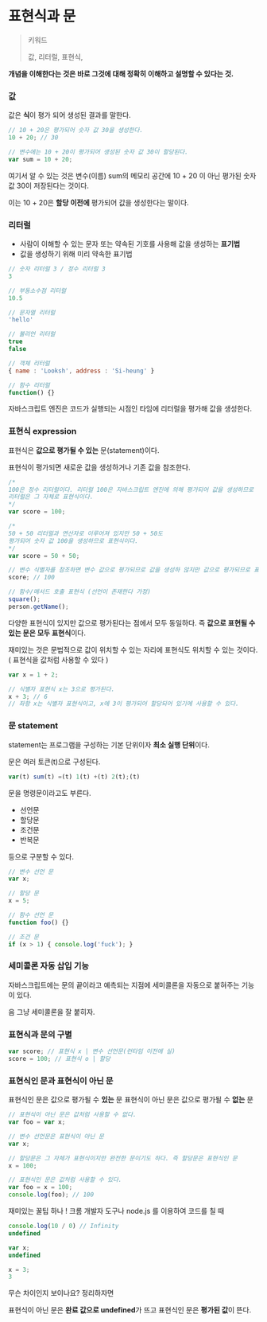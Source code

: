 # 표현식과 문

> 키워드
>
> 값, 리터럴, 표현식,&#x20;

**개념을 이해한다는 것은 바로 그것에 대해 정확히 이해하고 설명할 수 있다는 것.**

### 값

값은 **식**이 평가 되어 생성된 결과를 말한다.

```javascript
// 10 + 20은 평가되어 숫자 값 30을 생성한다.
10 + 20; // 30

// 변수에는 10 + 20이 평가되어 생성된 숫자 값 30이 할당된다.
var sum = 10 + 20;
```

여기서 알 수 있는 것은 변수(이름) sum의 메모리 공간에 10 + 20 이 아닌
평가된 숫자 값 30이 저장된다는 것이다.

이는 10 + 20은 **할당 이전에** 평가되어 값을 생성한다는 말이다.

### 리터럴

* 사람이 이해할 수 있는 문자 또는 약속된 기호를 사용해 값을 생성하는 **표기법**
* 값을 생성하기 위해 미리 약속한 표기법

```javascript
// 숫자 리터럴 3 / 정수 리터럴 3
3

// 부동소수점 리터럴
10.5

// 문자열 리터럴
'hello'

// 불리언 리터럴
true
false

// 객체 리터럴
{ name : 'Looksh', address : 'Si-heung' }

// 함수 리터럴
function() {}
```

자바스크립트 엔진은 코드가 실행되는 시점인 타임에 리터럴을 평가해 값을 생성한다.

### 표현식 expression

표현식은 **값으로 평가될 수 있는** 문(statement)이다.

표현식이 평가되면 새로운 값을 생성하거나 기존 값을 참조한다.

```javascript
/* 
100은 정수 리터럴이다. 리터럴 100은 자바스크립트 엔진에 의해 평가되어 값을 생성하므로
리터럴은 그 자체로 표현식이다.
*/
var score = 100;

/*
50 + 50 리터럴과 연산자로 이루어져 있지만 50 + 50도 
평가되어 숫자 값 100을 생성하므로 표현식이다.
*/
var score = 50 + 50;

// 변수 식별자를 참조하면 변수 값으로 평가되므로 값을 생성하 않지만 값으로 평가되므로 표현식이다.
score; // 100

// 함수/메서드 호출 표현식 (선언이 존재한다 가정)
square();
person.getName();
```

다양한 표현식이 있지만 값으로 평가된다는 점에서 모두 동일하다.
즉 **값으로 표현될 수 있는 문은 모두 표현식**이다.

재미있는 것은 문법적으로 값이 위치할 수 있는 자리에 표현식도 위치할 수 있는 것이다.
( 표현식을 값처럼 사용할 수 있다 )

```javascript
var x = 1 + 2;

// 식별자 표현식 x는 3으로 평가된다.
x + 3; // 6
// 좌항 x는 식별자 표현식이고, x에 3이 평가되어 할당되어 있기에 사용할 수 있다.
```

### 문 statement

statement는 프로그램을 구성하는 기본 단위이자 **최소 실행 단위**이다.

문은 여러 토큰(t)으로 구성된다.

```javascript
var(t) sum(t) =(t) 1(t) +(t) 2(t);(t)
```

문을 명령문이라고도 부른다.

* 선언문
* 할당문
* 조건문
* 반복문

등으로 구분할 수 있다.

```javascript
// 변수 선언 문
var x;

// 할당 문
x = 5;

// 함수 선언 문
function foo() {}

// 조건 문
if (x > 1) { console.log('fuck'); }
```

### 세미콜론 자동 삽입 기능

자바스크립트에는 문의 끝이라고 예측되는 지점에 세미콜론을 자동으로 붙혀주는 기능이 있다.

음 그냥 세미콜론을 잘 붙히자.

### 표현식과 문의 구별

```javascript
var score; // 표현식 x | 변수 선언문(런타임 이전에 실)
score = 100; // 표현식 o | 할당
```

### 표현식인 문과 표현식이 아닌 문

표현식인 문은 값으로 평가될 수 **있는** 문
표현식이 아닌 문은 값으로 평가될 수 **없는** 문

```javascript
// 표현식이 아닌 문은 값처럼 사용할 수 없다.
var foo = var x;

// 변수 선언문은 표현식이 아닌 문
var x;

// 할당문은 그 자체가 표현식이지만 완전한 문이기도 하다. 즉 할당문은 표현식인 문
x = 100;

// 표현식인 문은 값처럼 사용할 수 있다.
var foo = x = 100;
console.log(foo); // 100
```

재미있는 꿀팁 하나 ! 
크롬 개발자 도구나 node.js 를 이용하여 코드를 칠 때

```javascript
console.log(10 / 0) // Infinity
undefined

var x;
undefined

x = 3;
3
```

무슨 차이인지 보이나요? 정리하자면

표현식이 아닌 문은 **완료 값으로 undefined**가 뜨고
표현식인 문은 **평가된 값**이 뜬다.
